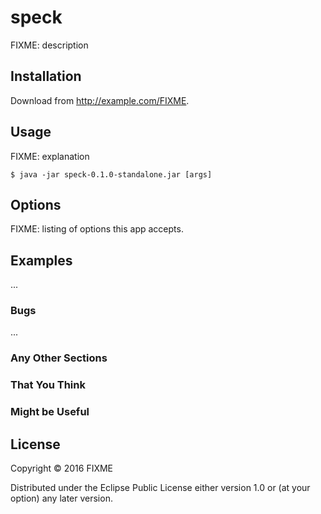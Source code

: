 # speck

FIXME: description

## Installation

Download from http://example.com/FIXME.

## Usage

FIXME: explanation

    $ java -jar speck-0.1.0-standalone.jar [args]

## Options

FIXME: listing of options this app accepts.

## Examples

...

### Bugs

...

### Any Other Sections
### That You Think
### Might be Useful

## License

Copyright © 2016 FIXME

Distributed under the Eclipse Public License either version 1.0 or (at
your option) any later version.
